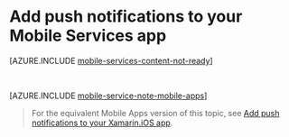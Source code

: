 <properties
	pageTitle="Get Started with Mobile Services for Xamarin iOS apps | Microsoft Azure"
	description="Learn how to use Azure Mobile Services and Notification Hubs to send push notifications to your Xamarin iOS app"
	services="mobile-services"
	documentationCenter="xamarin"
	authors="lindydonna"
	manager="dwrede"
	editor="mollybos"/>

<tags
	ms.service="mobile-services"
	ms.workload="mobile"
	ms.tgt_pltfrm="mobile-xamarin-ios"
	ms.devlang="dotnet"
	ms.topic="article"
	ms.date="12/24/2015"
	ms.author="lindydonna"/>

# Add push notifications to your Mobile Services app

[AZURE.INCLUDE [mobile-services-content-not-ready](../../includes/mobile-services-content-not-ready.md)]

&nbsp; 

[AZURE.INCLUDE [mobile-service-note-mobile-apps](../../includes/mobile-services-note-mobile-apps.md)]
> For the equivalent Mobile Apps version of this topic, see [Add push notifications to your Xamarin.iOS app](../app-service-mobile/app-service-mobile-xamarin-ios-get-started-push.md).